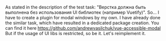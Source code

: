 As stated in the description of the test task: "Верстка должна быть выполнена без использования UI библиотек (например Vuetify)".
So... I have to create a plugin for modal windows by my own.
I have already done the similar task, which have resulted in a dedicated package creation.
You can find it here https://github.com/andrewvasilchuk/vue-accessible-modal
But if the usage of UI libs is restricted, so be it. Let's reimplement it.
